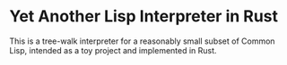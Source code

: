 # Yet Another Lisp Interpreter in Rust
This is a tree-walk interpreter for a reasonably small subset of Common Lisp, intended as a toy project and implemented in Rust.
